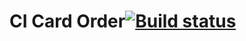# CI Card Order[![Build status](https://ci.appveyor.com/api/projects/status/s0x7ktmma92vjca7?svg=true)](https://ci.appveyor.com/project/PetrIvChe/aqa29-orderingcarddelivery-selenide-n5a2a)



